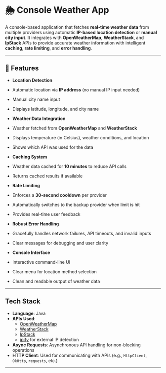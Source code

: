 # 🌦️ Console Weather App

A console-based application that fetches **real-time weather data** from multiple providers using automatic **IP-based location detection** or **manual city input**. It integrates with **OpenWeatherMap**, **WeatherStack**, and **IpStack** APIs to provide accurate weather information with intelligent **caching**, **rate limiting**, and **error handling**.

---

## 📌 Features

-  **Location Detection**  
  - Automatic location via **IP address** (no manual IP input needed)  
  - Manual city name input  
  - Displays latitude, longitude, and city name

-  **Weather Data Integration**  
  - Weather fetched from **OpenWeatherMap** and **WeatherStack**  
  - Displays temperature (in Celsius), weather conditions, and location  
  - Shows which API was used for the data

-  **Caching System**  
  - Weather data cached for **10 minutes** to reduce API calls  
  - Returns cached results if available

-  **Rate Limiting**  
  - Enforces a **30-second cooldown** per provider  
  - Automatically switches to the backup provider when limit is hit  
  - Provides real-time user feedback

-  **Robust Error Handling**  
  - Gracefully handles network failures, API timeouts, and invalid inputs  
  - Clear messages for debugging and user clarity

-  **Console Interface**  
  - Interactive command-line UI  
  - Clear menu for location method selection  
  - Clean and readable output of weather data

---

##  Tech Stack

- **Language**: Java 
- **APIs Used**:
  - [OpenWeatherMap](https://openweathermap.org/api)
  - [WeatherStack](https://weatherstack.com/)
  - [IpStack](https://ipstack.com/)
  - [ipify](https://www.ipify.org/) for external IP detection  
- **Async Requests**: Asynchronous API handling for non-blocking operations  
- **HTTP Client**: Used for communicating with APIs (e.g., `HttpClient`, `OkHttp`, `requests`, etc.)

---


